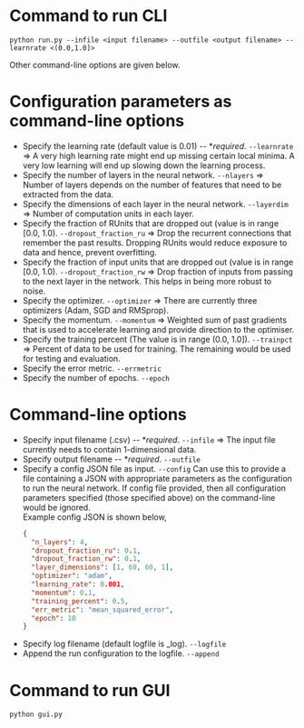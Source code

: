 Command to run CLI
========================
```
python run.py --infile <input filename> --outfile <output filename> --learnrate <(0.0,1.0]>
```
Other command-line options are given below.


Configuration parameters as command-line options
================================================
- Specify the learning rate (default value is 0.01) -- \**required*.
  ```--learnrate``` => A very high learning rate might end up missing certain local minima. A very low learning will end up slowing down the learning process.
- Specify the number of layers in the neural network.
  ```--nlayers``` => Number of layers depends on the number of features that need to be extracted from the data.
- Specify the dimensions of each layer in the neural network.
  ```--layerdim``` => Number of computation units in each layer.
- Specify the fraction of RUnits that are dropped out (value is in range [0.0, 1.0).
  ```--dropout_fraction_ru``` => Drop the recurrent connections that remember the past results. Dropping RUnits would reduce exposure to data and hence, prevent overfitting.
- Specify the fraction of input units that are dropped out (value is in range [0.0, 1.0).
  ```--dropout_fraction_rw``` => Drop fraction of inputs from passing to the next layer in the network. This helps in being more robust to noise.
- Specify the optimizer.
  ```--optimizer``` => There are currently three optimizers (Adam, SGD and RMSprop).
- Specify the momentum.
  ```--momentum``` => Weighted sum of past gradients that is used to accelerate learning and provide direction to the optimiser.
- Specify the training percent (The value is in range (0.0, 1.0]).
  ```--trainpct``` => Percent of data to be used for training. The remaining would be used for testing and evaluation. 
- Specify the error metric.
  ```--errmetric```
- Specify the number of epochs.
  ```--epoch```


Command-line options
====================
- Specify input filename (.csv) -- \**required*.
  ```--infile``` => The input file currently needs to contain 1-dimensional data.
- Specify output filename -- \**required*.
  ```--outfile```
- Specify a config JSON file as input.
  ```--config``` Can use this to provide a file containing a JSON with appropriate parameters as the configuration to run the neural network. If config file provided, then all configuration parameters specified (those specified above) on the command-line would be ignored.  
  Example config JSON is shown below,
  ```json
  {  
	"n_layers": 4,  
	"dropout_fraction_ru": 0.1,  
	"dropout_fraction_rw": 0.1,  
	"layer_dimensions": [1, 60, 60, 1],  
	"optimizer": "adam",  
	"learning_rate": 0.001,  
	"momentum": 0.1,  
	"training_percent": 0.5,  
	"err_metric": "mean_squared_error",  
	"epoch": 10  
  }
  ```
- Specify log filename (default logfile is <outputfile>_log).
  ```--logfile```
- Append the run configuration to the logfile.
  ```--append```


Command to run GUI
========================
```
python gui.py
```


